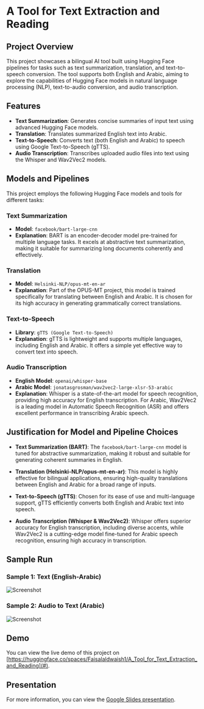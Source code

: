 # A Tool for Text Extraction and Reading

## Project Overview
This project showcases a bilingual AI tool built using Hugging Face pipelines for tasks such as text summarization, translation, and text-to-speech conversion. The tool supports both English and Arabic, aiming to explore the capabilities of Hugging Face models in natural language processing (NLP), text-to-audio conversion, and audio transcription.

## Features
- **Text Summarization**: Generates concise summaries of input text using advanced Hugging Face models.
- **Translation**: Translates summarized English text into Arabic.
- **Text-to-Speech**: Converts text (both English and Arabic) to speech using Google Text-to-Speech (gTTS).
- **Audio Transcription**: Transcribes uploaded audio files into text using the Whisper and Wav2Vec2 models.

## Models and Pipelines
This project employs the following Hugging Face models and tools for different tasks:

### Text Summarization
- **Model**: `facebook/bart-large-cnn`
- **Explanation**: BART is an encoder-decoder model pre-trained for multiple language tasks. It excels at abstractive text summarization, making it suitable for summarizing long documents coherently and effectively.

### Translation
- **Model**: `Helsinki-NLP/opus-mt-en-ar`
- **Explanation**: Part of the OPUS-MT project, this model is trained specifically for translating between English and Arabic. It is chosen for its high accuracy in generating grammatically correct translations.

### Text-to-Speech
- **Library**: `gTTS (Google Text-to-Speech)`
- **Explanation**: gTTS is lightweight and supports multiple languages, including English and Arabic. It offers a simple yet effective way to convert text into speech.

### Audio Transcription
- **English Model**: `openai/whisper-base`
- **Arabic Model**: `jonatasgrosman/wav2vec2-large-xlsr-53-arabic`
- **Explanation**: Whisper is a state-of-the-art model for speech recognition, providing high accuracy for English transcription. For Arabic, Wav2Vec2 is a leading model in Automatic Speech Recognition (ASR) and offers excellent performance in transcribing Arabic speech.

## Justification for Model and Pipeline Choices
- **Text Summarization (BART)**: The `facebook/bart-large-cnn` model is tuned for abstractive summarization, making it robust and suitable for generating coherent summaries in English.
  
- **Translation (Helsinki-NLP/opus-mt-en-ar)**: This model is highly effective for bilingual applications, ensuring high-quality translations between English and Arabic for a broad range of inputs.
  
- **Text-to-Speech (gTTS)**: Chosen for its ease of use and multi-language support, gTTS efficiently converts both English and Arabic text into speech.
  
- **Audio Transcription (Whisper & Wav2Vec2)**: Whisper offers superior accuracy for English transcription, including diverse accents, while Wav2Vec2 is a cutting-edge model fine-tuned for Arabic speech recognition, ensuring high accuracy in transcription.

## Sample Run
### Sample 1: Text (English-Arabic)
![Screenshot](Screenshot_2024-10-01_152046.png)

### Sample 2: Audio to Text (Arabic)
![Screenshot](Screenshot_2024-10-01_152557.png)

## Demo
You can view the live demo of this project on [https://huggingface.co/spaces/Faisalaldwaish1/A_Tool_for_Text_Extraction_and_Reading](#).

## Presentation
For more information, you can view the [Google Slides presentation](#).
